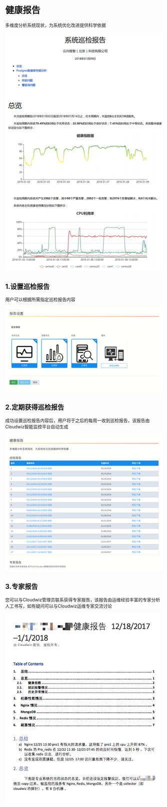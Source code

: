 # 健康报告

多维度分析系统现状，为系统优化改进提供科学依据

![](/part4/images/report_demo.png)

## 1.设置巡检报告

用户可以根据所需指定巡检报告内容

![](/part4/images/report_setting.png)

## 2.定期获得巡检报告

成功设置巡检报告内容后，用户将于之后的每周一收到巡检报告，该报告由Cloudwiz智能监控平台自动生成

![](/part4/images/report.png)

## 3.专家报告

您可以与Cloudwiz管理员联系获得专家报告，该报告由运维经验丰富的专家分析人工书写，如有疑问可以与Cloudwiz运维专家交流讨论

![](/part4/images/report_ex.png)
